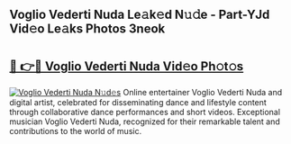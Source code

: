 ## Voglio Vederti Nuda Le𝚊k𝚎d N𝚞𝚍e - Part-YJd Vid𝚎o Le𝚊ks Photos 3neok

# <h2><a href="http://fbbkvq.evod.top/?m=Voglio+Vederti+Nuda">🔗 👉🔴 Voglio Vederti Nuda Vid𝚎o Ph𝚘t𝚘s</a></h2>

[![Voglio Vederti Nuda N𝚞d𝚎s](https://i.imgur.com/8V9OHl7.gif)](http://fbbkvq.evod.top/?m=Voglio+Vederti+Nuda)
Online entertainer Voglio Vederti Nuda and digital artist, celebrated for disseminating dance and lifestyle content through collaborative dance performances and short videos. Exceptional musician Voglio Vederti Nuda, recognized for their remarkable talent and contributions to the world of music. 
